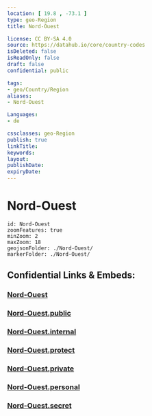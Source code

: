 ```yaml
---
location: [ 19.8 , -73.1 ] 
type: geo-Region
title: Nord-Ouest

license: CC BY-SA 4.0
source: https://datahub.io/core/country-codes
isDeleted: false
isReadOnly: false
draft: false
confidential: public

tags:
- geo/Country/Region
aliases:
- Nord-Ouest

Languages:
- de

cssclasses: geo-Region
publish: true
linkTitle: 
keywords: 
layout: 
publishDate: 
expiryDate: 
---
```


# Nord-Ouest

```leaflet
id: Nord-Ouest
zoomFeatures: true 
minZoom: 2 
maxZoom: 18
geojsonFolder: ./Nord-Ouest/
markerFolder: ./Nord-Ouest/
```


## Confidential Links & Embeds: 

### [Nord-Ouest](/_Standards/Earth/Continent/America~Caribbean/Haiti/Departments~Haiti/Nord-Ouest.md) 

### [Nord-Ouest.public](/_public/Earth/Continent/America~Caribbean/Haiti/Departments~Haiti/Nord-Ouest.public.md) 

### [Nord-Ouest.internal](/_internal/Earth/Continent/America~Caribbean/Haiti/Departments~Haiti/Nord-Ouest.internal.md) 

### [Nord-Ouest.protect](/_protect/Earth/Continent/America~Caribbean/Haiti/Departments~Haiti/Nord-Ouest.protect.md) 

### [Nord-Ouest.private](/_private/Earth/Continent/America~Caribbean/Haiti/Departments~Haiti/Nord-Ouest.private.md) 

### [Nord-Ouest.personal](/_personal/Earth/Continent/America~Caribbean/Haiti/Departments~Haiti/Nord-Ouest.personal.md) 

### [Nord-Ouest.secret](/_secret/Earth/Continent/America~Caribbean/Haiti/Departments~Haiti/Nord-Ouest.secret.md)

